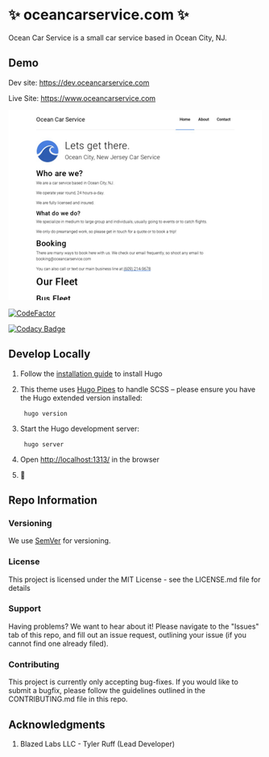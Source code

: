 # ✨ oceancarservice.com ✨

Ocean Car Service is a small car service based in Ocean City, NJ.

## Demo

Dev site: https://dev.oceancarservice.com

Live Site: https://www.oceancarservice.com

![Screenshot](screenshot.jpg?raw=true "Ocean Car Service")

[![CodeFactor](https://www.codefactor.io/repository/github/blazed-labs/oceancarservice-com/badge)](https://www.codefactor.io/repository/github/blazed-labs/oceancarservice-com)

[![Codacy Badge](https://app.codacy.com/project/badge/Grade/a36739ba45bf4f5097bd74435db0168c)](https://www.codacy.com/gh/blazed-labs/oceancarservice-com/dashboard?utm_source=github.com&amp;utm_medium=referral&amp;utm_content=blazed-labs/oceancarservice-com&amp;utm_campaign=Badge_Grade)

## Develop Locally

1. Follow the [installation guide](https://gohugo.io/getting-started/installing/) to install Hugo

1. This theme uses [Hugo Pipes](https://gohugo.io/hugo-pipes/) to handle SCSS – please ensure you have the Hugo extended version installed:

        hugo version



1. Start the Hugo development server:

        hugo server

1. Open [http://localhost:1313/](http://localhost:1313/) in the browser

1. 🎉

## Repo Information

### Versioning
We use [SemVer](https://semver.org/) for versioning.

### License
This project is licensed under the MIT License - see the LICENSE.md file for details

### Support
Having problems? We want to hear about it! Please navigate to the "Issues" tab of this repo, and fill out an issue request, outlining your issue (if you cannot find one already filed).

### Contributing
This project is currently only accepting bug-fixes.
If you would like to submit a bugfix, please follow the guidelines outlined in the CONTRIBUTING.md file in this repo.

## Acknowledgments

1. Blazed Labs LLC - Tyler Ruff (Lead Developer)